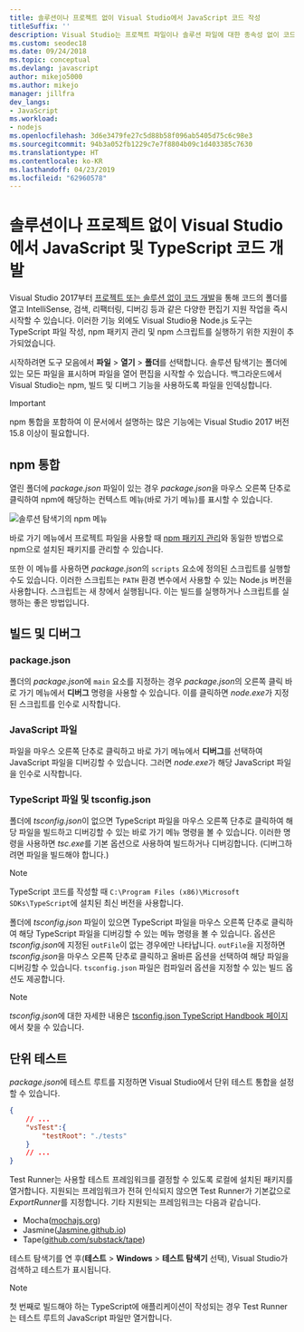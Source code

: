 ```yaml
---
title: 솔루션이나 프로젝트 없이 Visual Studio에서 JavaScript 코드 작성
titleSuffix: ''
description: Visual Studio는 프로젝트 파일이나 솔루션 파일에 대한 종속성 없이 코드 작성을 지원
ms.custom: seodec18
ms.date: 09/24/2018
ms.topic: conceptual
ms.devlang: javascript
author: mikejo5000
ms.author: mikejo
manager: jillfra
dev_langs:
- JavaScript
ms.workload:
- nodejs
ms.openlocfilehash: 3d6e3479fe27c5d88b58f096ab5405d75c6c98e3
ms.sourcegitcommit: 94b3a052fb1229c7e7f8804b09c1d403385c7630
ms.translationtype: HT
ms.contentlocale: ko-KR
ms.lasthandoff: 04/23/2019
ms.locfileid: "62960578"
---
```

# <a name="develop-javascript-and-typescript-code-in-visual-studio-without-solutions-or-projects"></a>솔루션이나 프로젝트 없이 Visual Studio에서 JavaScript 및 TypeScript 코드 개발

Visual Studio 2017부터 [프로젝트 또는 솔루션 없이 코드 개발](../ide/develop-code-in-visual-studio-without-projects-or-solutions.md)을 통해 코드의 폴더를 열고 IntelliSense, 검색, 리팩터링, 디버깅 등과 같은 다양한 편집기 지원 작업을 즉시 시작할 수 있습니다. 이러한 기능 외에도 Visual Studio용 Node.js 도구는 TypeScript 파일 작성, npm 패키지 관리 및 npm 스크립트를 실행하기 위한 지원이 추가되었습니다.

시작하려면 도구 모음에서 **파일** > **열기** > **폴더**를 선택합니다. 솔루션 탐색기는 폴더에 있는 모든 파일을 표시하며 파일을 열어 편집을 시작할 수 있습니다. 백그라운드에서 Visual Studio는 npm, 빌드 및 디버그 기능을 사용하도록 파일을 인덱싱합니다.

> [!IMPORTANT]
> npm 통합을 포함하여 이 문서에서 설명하는 많은 기능에는 Visual Studio 2017 버전 15.8 이상이 필요합니다.

## <a name="npm-integration"></a>npm 통합

열린 폴더에 *package.json* 파일이 있는 경우 *package.json*을 마우스 오른쪽 단추로 클릭하여 npm에 해당하는 컨텍스트 메뉴(바로 가기 메뉴)를 표시할 수 있습니다.

![솔루션 탐색기의 npm 메뉴](../javascript/media/solution-explorer-npm-ctx.png)

바로 가기 메뉴에서 프로젝트 파일을 사용할 때 [npm 패키지 관리](npm-package-management.md)와 동일한 방법으로 npm으로 설치된 패키지를 관리할 수 있습니다.

또한 이 메뉴를 사용하면 *package.json*의 `scripts` 요소에 정의된 스크립트를 실행할 수도 있습니다. 이러한 스크립트는 `PATH` 환경 변수에서 사용할 수 있는 Node.js 버전을 사용합니다. 스크립트는 새 창에서 실행됩니다. 이는 빌드를 실행하거나 스크립트를 실행하는 좋은 방법입니다.

## <a name="build-and-debug"></a>빌드 및 디버그

### <a name="packagejson"></a>package.json
폴더의 *package.json*에 `main` 요소를 지정하는 경우 *package.json*의 오른쪽 클릭 바로 가기 메뉴에서 **디버그** 명령을 사용할 수 있습니다.
이를 클릭하면 *node.exe*가 지정된 스크립트를 인수로 시작합니다.

### <a name="javascript-files"></a>JavaScript 파일
파일을 마우스 오른쪽 단추로 클릭하고 바로 가기 메뉴에서 **디버그**를 선택하여 JavaScript 파일을 디버깅할 수 있습니다. 그러면 *node.exe*가 해당 JavaScript 파일을 인수로 시작합니다.

### <a name="typescript-files-and-tsconfigjson"></a>TypeScript 파일 및 tsconfig.json
폴더에 *tsconfig.json*이 없으면 TypeScript 파일을 마우스 오른쪽 단추로 클릭하여 해당 파일을 빌드하고 디버깅할 수 있는 바로 가기 메뉴 명령을 볼 수 있습니다. 이러한 명령을 사용하면 *tsc.exe*를 기본 옵션으로 사용하여 빌드하거나 디버깅합니다. (디버그하려면 파일을 빌드해야 합니다.)

> [!NOTE]
> TypeScript 코드를 작성할 때 `C:\Program Files (x86)\Microsoft SDKs\TypeScript`에 설치된 최신 버전을 사용합니다.

폴더에 *tsconfig.json* 파일이 있으면 TypeScript 파일을 마우스 오른쪽 단추로 클릭하여 해당 TypeScript 파일을 디버깅할 수 있는 메뉴 명령을 볼 수 있습니다. 옵션은 *tsconfig.json*에 지정된 `outFile`이 없는 경우에만 나타납니다. `outFile`을 지정하면 *tsconfig.json*을 마우스 오른쪽 단추로 클릭하고 올바른 옵션을 선택하여 해당 파일을 디버깅할 수 있습니다. `tsconfig.json` 파일은 컴파일러 옵션을 지정할 수 있는 빌드 옵션도 제공합니다.

> [!NOTE]
> *tsconfig.json*에 대한 자세한 내용은 [tsconfig.json TypeScript Handbook 페이지](https://www.typescriptlang.org/docs/handbook/tsconfig-json.html)에서 찾을 수 있습니다.

## <a name="unit-tests"></a>단위 테스트
*package.json*에 테스트 루트를 지정하면 Visual Studio에서 단위 테스트 통합을 설정할 수 있습니다.

```json
{
    // ...
    "vsTest":{
        "testRoot": "./tests"
    }
    // ...
}
```

Test Runner는 사용할 테스트 프레임워크를 결정할 수 있도록 로컬에 설치된 패키지를 열거합니다.
지원되는 프레임워크가 전혀 인식되지 않으면 Test Runner가 기본값으로 *ExportRunner*를 지정합니다. 기타 지원되는 프레임워크는 다음과 같습니다.
* Mocha([mochajs.org](http://mochajs.org/))
* Jasmine([Jasmine.github.io](https://jasmine.github.io/))
* Tape([github.com/substack/tape](https://github.com/substack/tape))

테스트 탐색기를 연 후(**테스트** > **Windows** > **테스트 탐색기** 선택), Visual Studio가 검색하고 테스트가 표시됩니다.

> [!NOTE]
> 첫 번째로 빌드해야 하는 TypeScript에 애플리케이션이 작성되는 경우 Test Runner는 테스트 루트의 JavaScript 파일만 열거합니다.
